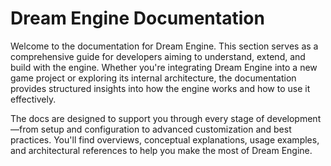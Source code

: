 # Dream Engine Documentation

Welcome to the documentation for Dream Engine. This section serves as a comprehensive
guide for developers aiming to understand, extend, and build with the engine. Whether 
you're integrating Dream Engine into a new game project or exploring its internal 
architecture, the documentation provides structured insights into how the engine works 
and how to use it effectively.

The docs are designed to support you through every stage of development—from setup and 
configuration to advanced customization and best practices. You'll find overviews, 
conceptual explanations, usage examples, and architectural references to help you 
make the most of Dream Engine.